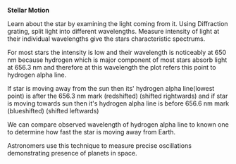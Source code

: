 
**Stellar Motion**

Learn about the star by examining the light coming from it. Using Diffraction grating, split light into different wavelengths. Measure intensity of light at their individual wavelengths give the stars characteristic spectrums. 

For most stars the intensity is low and their wavelength is noticeably at 650 nm because hydrogen which is major component of most stars absorb light at 656.3 nm and therefore at this wavelength the plot refers this point to hydrogen alpha line. 

If star is moving away from the sun then its' hydrogen alpha line(lowest point) is after the 656.3 nm mark (redshifted) (shifted rightwards)  and if star is moving towards sun then it's hydrogen alpha line is before 656.6 nm mark (blueshifted) (shifted leftwards)

We can compare observed wavelength of hydrogen alpha line to known one to determine how fast the star is moving away from Earth.

Astronomers use this technique to measure precise oscillations demonstrating presence of planets in space.
